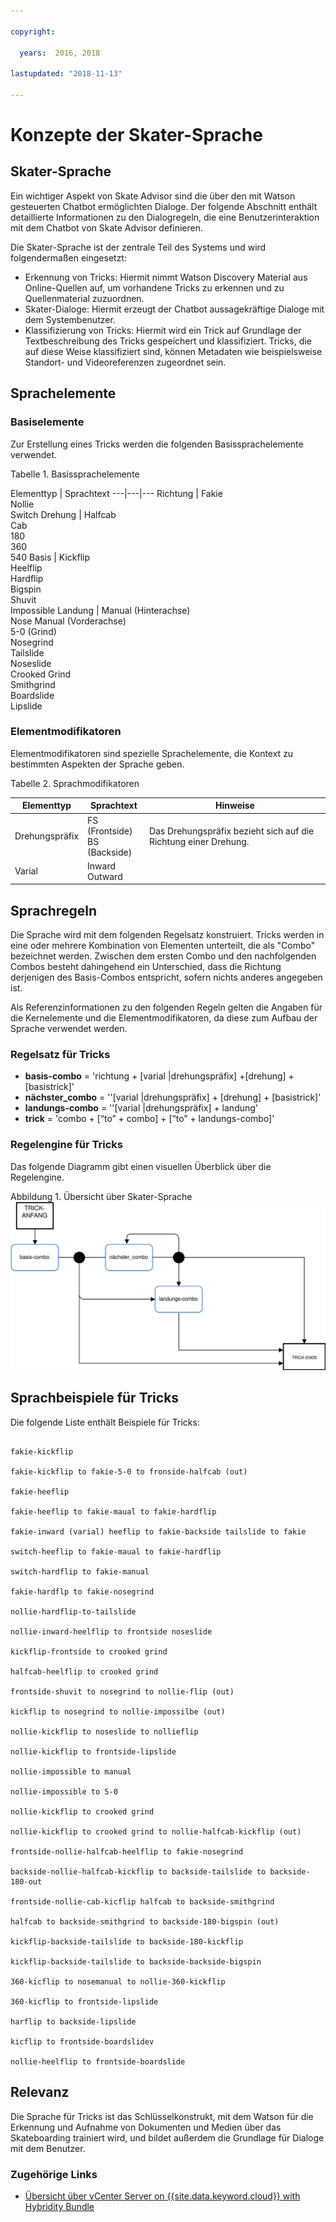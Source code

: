 ```yaml
---

copyright:

  years:  2016, 2018

lastupdated: "2018-11-13"

---
```


# Konzepte der Skater-Sprache

## Skater-Sprache

Ein wichtiger Aspekt von Skate Advisor sind die über den mit Watson gesteuerten Chatbot ermöglichten Dialoge. Der folgende Abschnitt enthält detaillierte Informationen zu den Dialogregeln, die eine Benutzerinteraktion mit dem Chatbot von Skate Advisor definieren.

Die Skater-Sprache ist der zentrale Teil des Systems und wird folgendermaßen eingesetzt:
* Erkennung von Tricks: Hiermit nimmt Watson Discovery Material aus Online-Quellen auf, um vorhandene Tricks zu erkennen und zu Quellenmaterial zuzuordnen.
* Skater-Dialoge: Hiermit erzeugt der Chatbot aussagekräftige Dialoge mit dem Systembenutzer.
* Klassifizierung von Tricks: Hiermit wird ein Trick auf Grundlage der Textbeschreibung des Tricks gespeichert und klassifiziert. Tricks, die auf diese Weise klassifiziert sind, können Metadaten wie beispielsweise Standort- und Videoreferenzen zugeordnet sein.

## Sprachelemente

### Basiselemente

Zur Erstellung eines Tricks werden die folgenden Basissprachelemente verwendet.

Tabelle 1. Basissprachelemente

Elementtyp | Sprachtext
---|---|---
Richtung | Fakie<br>Nollie<br>Switch
Drehung | Halfcab<br>Cab<br>180<br>360<br>540
Basis | Kickflip<br>Heelflip<br>Hardflip<br>Bigspin<br>Shuvit<br>Impossible
Landung | Manual (Hinterachse)<br>Nose Manual (Vorderachse)<br>5-0 (Grind)<br>Nosegrind<br>Tailslide<br>Noseslide<br>Crooked Grind<br>Smithgrind<br>Boardslide<br>Lipslide<br>

### Elementmodifikatoren

Elementmodifikatoren sind spezielle Sprachelemente, die Kontext zu bestimmten Aspekten der Sprache geben.

Tabelle 2. Sprachmodifikatoren

Elementtyp | Sprachtext |Hinweise
---|---|---
Drehungspräfix | FS (Frontside)<br>BS (Backside) | Das Drehungspräfix bezieht sich auf die Richtung einer Drehung.
Varial | Inward<br>Outward |

## Sprachregeln

Die Sprache wird mit dem folgenden Regelsatz konstruiert. Tricks werden in eine oder mehrere Kombination von Elementen unterteilt, die als "Combo" bezeichnet werden. Zwischen dem ersten Combo und den nachfolgenden Combos besteht dahingehend ein Unterschied, dass die Richtung derjenigen des Basis-Combos entspricht, sofern nichts anderes angegeben ist.

Als Referenzinformationen zu den folgenden Regeln gelten die Angaben für die Kernelemente und die Elementmodifikatoren, da diese zum Aufbau der Sprache verwendet werden.

### Regelsatz für Tricks

*   **basis-combo** = 'richtung \+ \[varial |drehungspräfix\] \+\[drehung\] \+ \[basistrick\]'
*   **nächster_combo** = ''\[varial |drehungspräfix\] \+ \[drehung\] \+ \[basistrick\]'
*   **landungs-combo** = ''\[varial |drehungspräfix\] \+ landung'
*   **trick** = 'combo \+ \[“to” + combo\] \+ \[“to” \+ landungs-combo\]'

### Regelengine für Tricks

Das folgende Diagramm gibt einen visuellen Überblick über die Regelengine.

Abbildung 1. Übersicht über Skater-Sprache
![Übersicht über Skater-Sprache](vcscar-skate-language.svg)

## Sprachbeispiele für Tricks

Die folgende Liste enthält Beispiele für Tricks:

```

fakie-kickflip

fakie-kickflip to fakie-5-0 to fronside-halfcab (out)

fakie-heeflip

fakie-heeflip to fakie-maual to fakie-hardflip

fakie-inward (varial) heeflip to fakie-backside tailslide to fakie

switch-heeflip to fakie-maual to fakie-hardflip

switch-hardflip to fakie-manual

fakie-hardflp to fakie-nosegrind

nollie-hardflip-to-tailslide

nollie-inward-heelflip to frontside noseslide

kickflip-frontside to crooked grind

halfcab-heelflip to crooked grind

frontside-shuvit to nosegrind to nollie-flip (out)

kickflip to nosegrind to nollie-impossilbe (out)

nollie-kickflip to noseslide to nollieflip

nollie-kickflip to frontside-lipslide

nollie-impossible to manual

nollie-impossible to 5-0

nollie-kickflip to crooked grind

nollie-kickflip to crooked grind to nollie-halfcab-kickflip (out)

frontside-nollie-halfcab-heelflip to fakie-nosegrind

backside-nollie-halfcab-kickflip to backside-tailslide to backside-180-out

frontside-nollie-cab-kicflip halfcab to backside-smithgrind

halfcab to backside-smithgrind to backside-180-bigspin (out)

kickflip-backside-tailslide to backside-180-kickflip

kickflip-backside-tailslide to backside-backside-bigspin

360-kicflip to nosemanual to nollie-360-kickflip

360-kicflip to frontside-lipslide

harflip to backside-lipslide

kicflip to frontside-boardslidev

nollie-heelflip to frontside-boardslide

```

## Relevanz

Die Sprache für Tricks ist das Schlüsselkonstrukt, mit dem Watson für die Erkennung und Aufnahme von Dokumenten und Medien über das Skateboarding trainiert wird, und bildet außerdem die Grundlage für Dialoge mit dem Benutzer.


### Zugehörige Links

* [Übersicht über vCenter Server on {{site.data.keyword.cloud}} with Hybridity Bundle](../vcs/vcs-hybridity-intro.html)  
